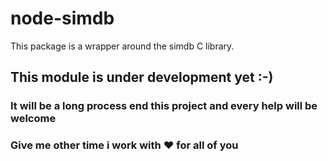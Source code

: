 # node-simdb

This package is a wrapper around the simdb C library.

## This module is under development yet :-) 
### It will be a long process end this project and every help will be welcome
### Give me other time i work with :heart: for all of you